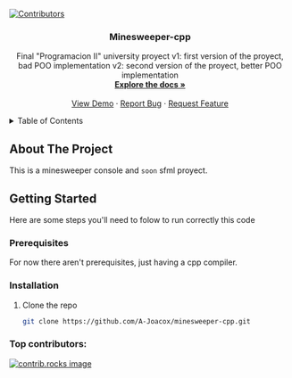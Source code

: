 <!-- Improved compatibility of back to top link: See: https://github.com/othneildrew/Best-README-Template/pull/73 -->
<a id="readme-top"></a>
<!--
*** Thanks for checking out the Best-README-Template. If you have a suggestion
*** that would make this better, please fork the repo and create a pull request
*** or simply open an issue with the tag "enhancement".
*** Don't forget to give the project a star!
*** Thanks again! Now go create something AMAZING! :D
-->



<!-- PROJECT SHIELDS -->
<!--
*** I'm using markdown "reference style" links for readability.
*** Reference links are enclosed in brackets [ ] instead of parentheses ( ).
*** See the bottom of this document for the declaration of the reference variables
*** for contributors-url, forks-url, etc. This is an optional, concise syntax you may use.
*** https://www.markdownguide.org/basic-syntax/#reference-style-links
-->
[![Contributors][contributors-shield]][contributors-url]





<h3 align="center">Minesweeper-cpp</h3>

  <p align="center">
    Final "Programacion II" university proyect
    v1: first version of the proyect, bad POO implementation
    v2: second version of the proyect, better POO implementation
    <br />
    <a href="https://github.com/A-Joacox/minesweeper-cpp"><strong>Explore the docs »</strong></a>
    <br />
    <br />
    <a href="https://github.com/A-Joacox/minesweeper-cpp">View Demo</a>
    ·
    <a href="https://github.com/github_username/A-Joacox/issues/new?labels=bug&template=bug-report---.md">Report Bug</a>
    ·
    <a href="https://github.com/A-Joacox/minesweeper-cpp/issues/new?labels=enhancement&template=feature-request---.md">Request Feature</a>
  </p>
</div>



<!-- TABLE OF CONTENTS -->
<details>
  <summary>Table of Contents</summary>
  <ol>
    <li>
      <a href="#about-the-project">About The Project</a>
      <ul>
        <li><a href="#built-with">Built With</a></li>
      </ul>
    </li>
    <li>
      <a href="#getting-started">Getting Started</a>
      <ul>
        <li><a href="#prerequisites">Prerequisites</a></li>
        <li><a href="#installation">Installation</a></li>
  </ol>
</details>



<!-- ABOUT THE PROJECT!-->
## About The Project

<!--[![Product Name Screen Shot][product-screenshot]](https://example.com)!-->

This is a minesweeper console and `soon` sfml proyect.

<!-- GETTING STARTED -->
## Getting Started

Here are some steps you'll need to folow to run correctly this code

### Prerequisites
For now there aren't prerequisites, just having a cpp compiler.

### Installation

1. Clone the repo
   
   ```sh
   git clone https://github.com/A-Joacox/minesweeper-cpp.git
   ```


### Top contributors:

<a href="https://github.com/A-Joacox/minesweeper-cpp/graphs/contributors">
  <img src="https://contrib.rocks/image?repo=A-Joacox/minesweeper-cpp" alt="contrib.rocks image" />
</a>




<!-- MARKDOWN LINKS & IMAGES -->
<!-- https://www.markdownguide.org/basic-syntax/#reference-style-links -->
[contributors-shield]: https://img.shields.io/github/contributors/A-Joacox/minesweeper-cpp.svg?style=for-the-badge
[contributors-url]: https://github.com/A-Joacox/minesweeper-cpp/graphs/contributors
